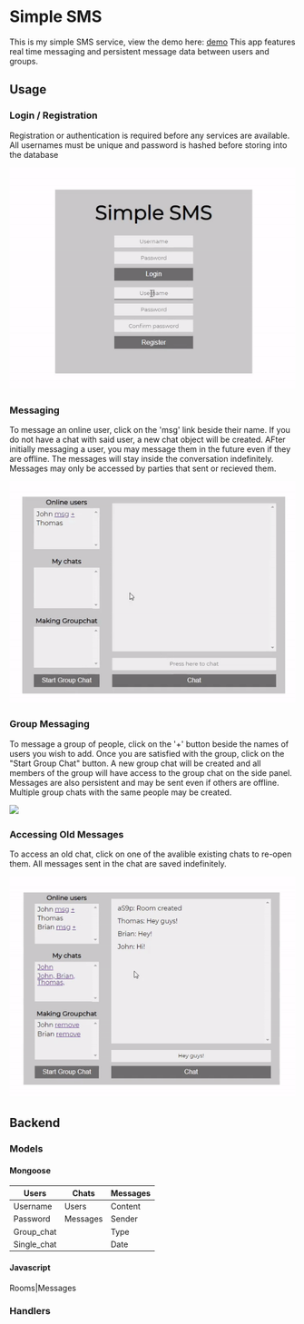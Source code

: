 # Simple SMS
This is my simple SMS service, view the demo here: [demo](https://aloin-simple-sms.herokuapp.com/)
This app features real time messaging and persistent message data between users and groups.

## Usage
### Login / Registration

Registration or authentication is required before any services are available.
All usernames must be unique and password is hashed before storing into the database

![](1.gif)

### Messaging

To message an online user, click on the 'msg' link beside their name.
If you do not have a chat with said user, a new chat object will be created.
AFter initially messaging a user, you may message them in the future even if they are offline.
The messages will stay inside the conversation indefinitely.
Messages may only be accessed by parties that sent or recieved them.

![](2.gif)

### Group Messaging

To message a group of people, click on the '+' button beside the names of users you wish to add.
Once you are satisfied with the group, click on the "Start Group Chat" button.
A new group chat will be created and all members of the group will have access to the group chat on the side panel.
Messages are also persistent and may be sent even if others are offline.
Multiple group chats with the same people may be created.

![](3.gif)

### Accessing Old Messages

To access an old chat, click on one of the avalible existing chats to re-open them.
All messages sent in the chat are saved indefinitely.

![](4.gif)

## Backend
### Models
#### Mongoose
Users|Chats|Messages
-----|-----|------
Username | Users |Content
Password | Messages |Sender
Group_chat | |Type
Single_chat | |Date
#### Javascript
Rooms|Messages
### Handlers


